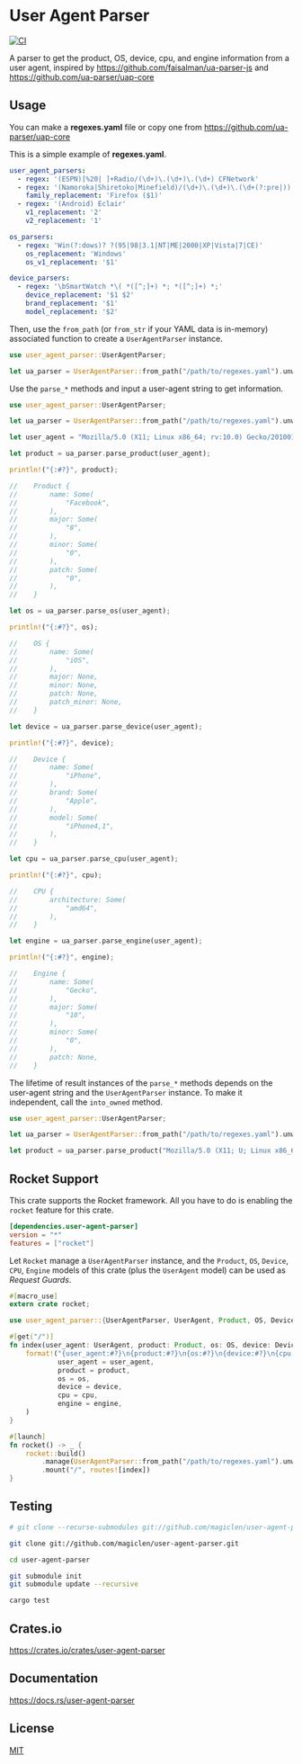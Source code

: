 User Agent Parser
====================

[![CI](https://github.com/magiclen/user-agent-parser/actions/workflows/ci.yml/badge.svg)](https://github.com/magiclen/user-agent-parser/actions/workflows/ci.yml)

A parser to get the product, OS, device, cpu, and engine information from a user agent, inspired by https://github.com/faisalman/ua-parser-js and https://github.com/ua-parser/uap-core

## Usage

You can make a **regexes.yaml** file or copy one from https://github.com/ua-parser/uap-core

This is a simple example of **regexes.yaml**.

```yaml
user_agent_parsers:
  - regex: '(ESPN)[%20| ]+Radio/(\d+)\.(\d+)\.(\d+) CFNetwork'
  - regex: '(Namoroka|Shiretoko|Minefield)/(\d+)\.(\d+)\.(\d+(?:pre|))'
    family_replacement: 'Firefox ($1)'
  - regex: '(Android) Eclair'
    v1_replacement: '2'
    v2_replacement: '1'

os_parsers:
  - regex: 'Win(?:dows)? ?(95|98|3.1|NT|ME|2000|XP|Vista|7|CE)'
    os_replacement: 'Windows'
    os_v1_replacement: '$1'

device_parsers:
  - regex: '\bSmartWatch *\( *([^;]+) *; *([^;]+) *;'
    device_replacement: '$1 $2'
    brand_replacement: '$1'
    model_replacement: '$2'
```

Then, use the `from_path` (or `from_str` if your YAML data is in-memory) associated function to create a `UserAgentParser` instance.


```rust
use user_agent_parser::UserAgentParser;

let ua_parser = UserAgentParser::from_path("/path/to/regexes.yaml").unwrap();
```

Use the `parse_*` methods and input a user-agent string to get information.

```rust
use user_agent_parser::UserAgentParser;

let ua_parser = UserAgentParser::from_path("/path/to/regexes.yaml").unwrap();

let user_agent = "Mozilla/5.0 (X11; Linux x86_64; rv:10.0) Gecko/20100101 Firefox/10.0 [FBAN/FBIOS;FBAV/8.0.0.28.18;FBBV/1665515;FBDV/iPhone4,1;FBMD/iPhone;FBSN/iPhone OS;FBSV/7.0.4;FBSS/2; FBCR/Telekom.de;FBID/phone;FBLC/de_DE;FBOP/5]";

let product = ua_parser.parse_product(user_agent);

println!("{:#?}", product);

//    Product {
//        name: Some(
//            "Facebook",
//        ),
//        major: Some(
//            "8",
//        ),
//        minor: Some(
//            "0",
//        ),
//        patch: Some(
//            "0",
//        ),
//    }

let os = ua_parser.parse_os(user_agent);

println!("{:#?}", os);

//    OS {
//        name: Some(
//            "iOS",
//        ),
//        major: None,
//        minor: None,
//        patch: None,
//        patch_minor: None,
//    }

let device = ua_parser.parse_device(user_agent);

println!("{:#?}", device);

//    Device {
//        name: Some(
//            "iPhone",
//        ),
//        brand: Some(
//            "Apple",
//        ),
//        model: Some(
//            "iPhone4,1",
//        ),
//    }

let cpu = ua_parser.parse_cpu(user_agent);

println!("{:#?}", cpu);

//    CPU {
//        architecture: Some(
//            "amd64",
//        ),
//    }

let engine = ua_parser.parse_engine(user_agent);

println!("{:#?}", engine);

//    Engine {
//        name: Some(
//            "Gecko",
//        ),
//        major: Some(
//            "10",
//        ),
//        minor: Some(
//            "0",
//        ),
//        patch: None,
//    }
```

The lifetime of result instances of the `parse_*` methods depends on the user-agent string and the `UserAgentParser` instance. To make it independent, call the `into_owned` method.

```rust
use user_agent_parser::UserAgentParser;

let ua_parser = UserAgentParser::from_path("/path/to/regexes.yaml").unwrap();

let product = ua_parser.parse_product("Mozilla/5.0 (X11; U; Linux x86_64; en-US; rv:1.9.2.12) Gecko/20101027 Ubuntu/10.04 (lucid) Firefox/3.6.12").into_owned();
```

## Rocket Support

This crate supports the Rocket framework. All you have to do is enabling the `rocket` feature for this crate.

```toml
[dependencies.user-agent-parser]
version = "*"
features = ["rocket"]
```

Let `Rocket` manage a `UserAgentParser` instance, and the `Product`, `OS`, `Device`, `CPU`, `Engine` models of this crate (plus the `UserAgent` model) can be used as *Request Guards*.

```rust
#[macro_use]
extern crate rocket;

use user_agent_parser::{UserAgentParser, UserAgent, Product, OS, Device, CPU, Engine};

#[get("/")]
fn index(user_agent: UserAgent, product: Product, os: OS, device: Device, cpu: CPU, engine: Engine) -> String {
    format!("{user_agent:#?}\n{product:#?}\n{os:#?}\n{device:#?}\n{cpu:#?}\n{engine:#?}",
            user_agent = user_agent,
            product = product,
            os = os,
            device = device,
            cpu = cpu,
            engine = engine,
    )
}

#[launch]
fn rocket() -> _ {
    rocket::build()
        .manage(UserAgentParser::from_path("/path/to/regexes.yaml").unwrap())
        .mount("/", routes![index])
}
```

## Testing

```bash
# git clone --recurse-submodules git://github.com/magiclen/user-agent-parser.git

git clone git://github.com/magiclen/user-agent-parser.git

cd user-agent-parser

git submodule init
git submodule update --recursive

cargo test
```

## Crates.io

https://crates.io/crates/user-agent-parser

## Documentation

https://docs.rs/user-agent-parser

## License

[MIT](LICENSE)